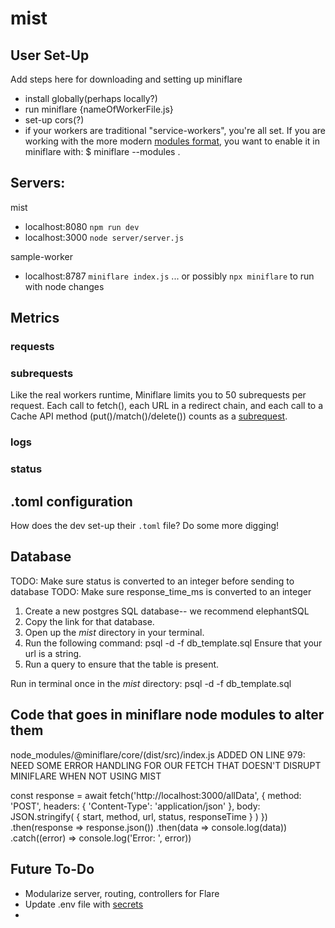 # mist

<!--
NOTE: Do some more research into this function
ROLE: This function works so and so
TEST: -> WORKS
-->

## User Set-Up

Add steps here for downloading and setting up miniflare

- install globally(perhaps locally?)
- run miniflare {nameOfWorkerFile.js}
- set-up cors(?)
- if your workers are traditional "service-workers", you're all set. If you are working with the more modern [modules format](https://miniflare.dev/core/modules), you want to enable it in miniflare with: $ miniflare --modules
  .

## Servers:

mist

- localhost:8080 `npm run dev`
- localhost:3000 `node server/server.js`

sample-worker

- localhost:8787 `miniflare index.js`
  ... or possibly `npx miniflare` to run with node changes

## Metrics

### requests

### subrequests

Like the real workers runtime, Miniflare limits you to 50 subrequests per request. Each call to fetch(), each URL in a redirect chain, and each call to a Cache API method (put()/match()/delete()) counts as a [subrequest](https://miniflare.dev/core/standards).

### logs

### status

## .toml configuration

How does the dev set-up their `.toml` file? Do some more digging!



## Database

TODO: Make sure status is converted to an integer before sending to database
TODO: Make sure response_time_ms is converted to an integer

1. Create a new postgres SQL database-- we recommend elephantSQL
2. Copy the link for that database.
3. Open up the _mist_ directory in your terminal.
4. Run the following command: psql -d <url from elephantSQL> -f db_template.sql
   Ensure that your url is a string.
5. Run a query to ensure that the table is present.

Run in terminal once in the _mist_ directory:
psql -d <url from elephantSQL> -f db_template.sql

## Code that goes in miniflare node modules to alter them

node_modules/@miniflare/core/(dist/src)/index.js
ADDED ON LINE 979:
NEED SOME ERROR HANDLING FOR OUR FETCH THAT DOESN'T DISRUPT MINIFLARE WHEN NOT USING MIST

const response = await fetch('http://localhost:3000/allData', {
method: 'POST',
headers: {
'Content-Type': 'application/json'
},
body: JSON.stringify(
{
start,
method,
url,
status,
responseTime
}
)
})
.then(response => response.json())
.then(data => console.log(data))
.catch((error) => console.log('Error: ', error))


## Future To-Do

- Modularize server, routing, controllers for Flare
- Update .env file with [secrets](https://towardsdatascience.com/keep-your-code-secure-by-using-environment-variables-and-env-files-4688a70ea286) 
- 